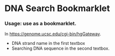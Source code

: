 DNA Search Bookmarklet
======================

### Usage: use as a bookmarklet.
In https://genome.ucsc.edu/cgi-bin/hgGateway.
- DNA strand name in the first textbox
- Searching DNA sequence in the second textbox.

